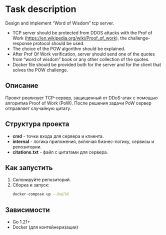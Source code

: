 # Task description

Design and implement “Word of Wisdom” tcp server.
- TCP server should be protected from DDOS attacks with the Prof of Work
(https://en.wikipedia.org/wiki/Proof_of_work), the challenge-response protocol should
be used.
- The choice of the POW algorithm should be explained.
- After Prof Of Work verification, server should send one of the quotes from “word of
wisdom” book or any other collection of the quotes.
- Docker file should be provided both for the server and for the client that solves the
POW challenge.

## Описание
Проект реализует TCP-сервер, защищенный от DDoS-атак с помощью алгоритма Proof of Work (PoW). После решения задачи PoW сервер отправляет случайную цитату.

## Структура проекта
- **cmd** - точки входа для сервера и клиента.
- **internal** - логика приложения, включая бизнес-логику, сервисы и репозитории.
- **citations.txt** - файл с цитатами для сервера.

## Как запустить
1. Склонируйте репозиторий.
2. Сборка и запуск:
   ```bash
   docker-compose up --build
    ```

## Зависимости
- Go 1.21+
- Docker (для контейнеризации)
